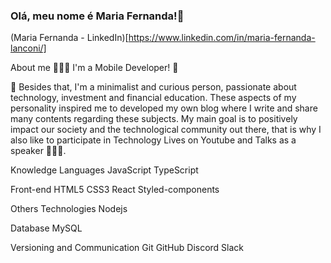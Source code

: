 ### Olá, meu nome é Maria Fernanda!🌻 

(Maria Fernanda - LinkedIn)[https://www.linkedin.com/in/maria-fernanda-lanconi/]

About me
👩🏻‍💻 I'm a Mobile Developer! 📱

📃 Besides that, I'm a minimalist and curious person, passionate about technology, investment and financial education. These aspects of my personality inspired me to developed my own blog where I write and share many contents regarding these subjects. My main goal is to positively impact our society and the technological community out there, that is why I also like to participate in Technology Lives on Youtube and Talks as a speaker 👩🏻‍🎤.

Knowledge
Languages JavaScript TypeScript 

Front-end  HTML5 CSS3 React Styled-components

Others Technologies Nodejs 

Database MySQL 

Versioning and Communication Git GitHub Discord Slack

